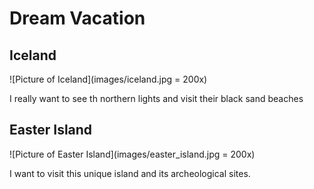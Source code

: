 # Dream Vacation

## Iceland

![Picture of Iceland](images/iceland.jpg = 200x)

I really want to see th northern lights and visit their black sand beaches


## Easter Island

![Picture of Easter Island](images/easter_island.jpg = 200x)

I want to visit this unique island and its archeological sites.